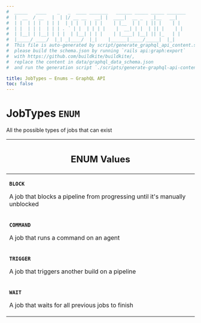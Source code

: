 ```yaml
---
#  _____   ____    _   _  ____ _______   ______ _____ _____ _______
#  |  __  / __   |  | |/ __ __   __| |  ____|  __ _   _|__   __|
#  | |  | | |  | | |  | | |  | | | |    | |__  | |  | || |    | |
#  | |  | | |  | | | . ` | |  | | | |    |  __| | |  | || |    | |
#  | |__| | |__| | | |  | |__| | | |    | |____| |__| || |_   | |
#  |_____/ ____/  |_| _|____/  |_|    |______|_____/_____|  |_|
#  This file is auto-generated by script/generate_graphql_api_content.sh,
#  please build the schema.json by running `rails api:graph:export`
#  with https://github.com/buildkite/buildkite/,
#  replace the content in data/graphql_data_schema.json
#  and run the generation script `./scripts/generate-graphql-api-content.sh`.

title: JobTypes – Enums – GraphQL API
toc: false
---
```

<!-- vale off -->
<h1 class="has-pills" data-algolia-exclude>
  JobTypes
  <span class="pill pill--enum pill--normal-case pill--large"><code>ENUM</code></span>
</h1>
<!-- vale on -->


All the possible types of jobs that can exist









<table class="responsive-table responsive-table--single-column-rows">
  <thead>
    <th>
      <h2 data-algolia-exclude>ENUM Values</h2>
    </th>
  </thead>
  <tbody>
    <tr><td><p><strong><code>BLOCK</code></strong></p><p>A job that blocks a pipeline from progressing until it's manually unblocked</p></td></tr><tr><td><p><strong><code>COMMAND</code></strong></p><p>A job that runs a command on an agent</p></td></tr><tr><td><p><strong><code>TRIGGER</code></strong></p><p>A job that triggers another build on a pipeline</p></td></tr><tr><td><p><strong><code>WAIT</code></strong></p><p>A job that waits for all previous jobs to finish</p></td></tr>
  </tbody>
</table>
